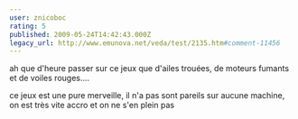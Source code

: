 ```yaml
---
user: znicoboc
rating: 5
published: 2009-05-24T14:42:43.000Z
legacy_url: http://www.emunova.net/veda/test/2135.htm#comment-11456
---
```

ah que d'heure passer sur ce jeux
que d'ailes trouées, de moteurs fumants et de voiles rouges....


ce jeux est une pure merveille, il n'a pas sont pareils sur aucune machine, on est très vite accro et on ne s'en plein pas